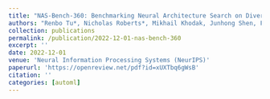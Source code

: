 ```yaml
---
title: "NAS-Bench-360: Benchmarking Neural Architecture Search on Diverse Tasks"
authors: "Renbo Tu*, Nicholas Roberts*, Mikhail Khodak, Junhong Shen, Frederic Sala, Ameet Talwalkar"
collection: publications
permalink: /publication/2022-12-01-nas-bench-360
excerpt: ''
date: 2022-12-01
venue: 'Neural Information Processing Systems (NeurIPS)'
paperurl: 'https://openreview.net/pdf?id=xUXTbq6gWsB'
citation: ''
categories: [automl]
---
```

